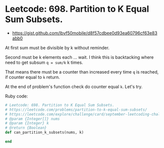 # Leetcode: 698. Partition to K Equal Sum Subsets.

- https://gist.github.com/lbvf50mobile/d8f57cdbee0d93ea60796cf63e83abb0

At first sum must be divisible by k without reminder.

Second must be k elements each ... wait. I think this is backtacking where need to get subsum `q = sum/k` k times. 

That means there must be a counter than increased every time `q` is reached, if counter equal to `k` return.  

At the end of problem's function check do counter equal `k`. Let's try.
 
Ruby code:
```Ruby
# Leetcode: 698. Partition to K Equal Sum Subsets.
# https://leetcode.com/problems/partition-to-k-equal-sum-subsets/
# https://leetcode.com/explore/challenge/card/september-leetcoding-challenge-2021/640/week-5-september-29th-september-30th/3993/
# @param {Integer[]} nums
# @param {Integer} k
# @return {Boolean}
def can_partition_k_subsets(nums, k)
    
end
```
